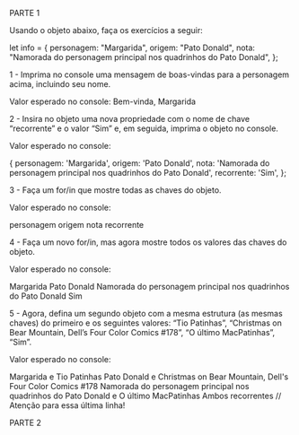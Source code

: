 PARTE 1

Usando o objeto abaixo, faça os exercícios a seguir:

let info = {
  personagem: "Margarida",
  origem: "Pato Donald",
  nota: "Namorada do personagem principal nos quadrinhos do Pato Donald",
};

1 - Imprima no console uma mensagem de boas-vindas para a personagem acima, incluindo seu nome.

Valor esperado no console: Bem-vinda, Margarida


2 - Insira no objeto uma nova propriedade com o nome de chave “recorrente” e o valor “Sim” e, em seguida, imprima o objeto no console.

Valor esperado no console:

{
  personagem: 'Margarida',
  origem: 'Pato Donald',
  nota: 'Namorada do personagem principal nos quadrinhos do Pato Donald',
  recorrente: 'Sim',
};


3 - Faça um for/in que mostre todas as chaves do objeto.

Valor esperado no console:

personagem
origem
nota
recorrente


4 - Faça um novo for/in, mas agora mostre todos os valores das chaves do objeto.

Valor esperado no console:

Margarida
Pato Donald
Namorada do personagem principal nos quadrinhos do Pato Donald
Sim


5 - Agora, defina um segundo objeto com a mesma estrutura (as mesmas chaves) do primeiro e os seguintes valores: “Tio Patinhas”, “Christmas on Bear Mountain, Dell’s Four Color Comics #178”, “O último MacPatinhas”, “Sim”.

Valor esperado no console:

Margarida e Tio Patinhas
Pato Donald e Christmas on Bear Mountain, Dell's Four Color Comics #178
Namorada do personagem principal nos quadrinhos do Pato Donald e O último MacPatinhas
Ambos recorrentes // Atenção para essa última linha!


PARTE 2


